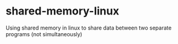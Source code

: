 # shared-memory-linux
Using shared memory in linux to share data between two separate programs (not simultaneously)
